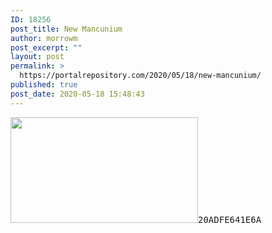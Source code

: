 ```yaml
---
ID: 18256
post_title: New Mancunium
author: morrowm
post_excerpt: ""
layout: post
permalink: >
  https://portalrepository.com/2020/05/18/new-mancunium/
published: true
post_date: 2020-05-18 15:48:43
---
```

<pre><img class="alignnone size-medium wp-image-18268" src="https://portalrepository.com/wp-content/uploads/2020/05/No-Mans-Sky-Screenshot-2020.05.18-13.32.10.13-300x169.png" alt="" width="300" height="169" />20ADFE641E6A</pre>